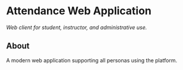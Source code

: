 # Attendance Web Application

*Web client for student, instructor, and administrative use.*

## About

A modern web application supporting all personas using the platform.